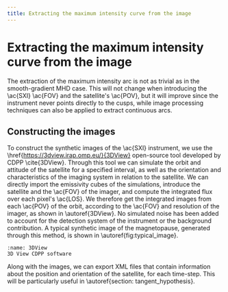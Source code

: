 ```yaml
---
title: Extracting the maximum intensity curve from the image
---
```


# Extracting the maximum intensity curve from the image

The extraction of the maximum intensity arc is not as trivial as in the smooth-gradient MHD case. This will not change when introducing the \ac{SXI} \ac{FOV} and the satellite's \ac{POV}, but it will improve since the instrument never points directly to the cusps, while image processing techniques can also be applied to extract continuous arcs.

## Constructing the images

To construct the synthetic images of the \ac{SXI} instrument, we use the \href{https://3dview.irap.omp.eu/}{3DView}  open-source tool developed by CDPP \cite{3DView}. Through this tool we can simulate the orbit and attitude of the satellite for a specified interval, as well as the orientation and characteristics of the imaging system in relation to the satellite. We can directly import the emissivity cubes of the simulations, introduce the satellite and the \ac{FOV} of the imager, and compute the integrated flux over each pixel's \ac{LOS}. We therefore get the integrated images from each \ac{POV} of the orbit, according to the \ac{FOV} and resolution of the imager, as shown in \autoref{3DView}. No simulated noise has been added to account for the detection system of the instrument or the background contribution. A typical synthetic image of the magnetopause, generated through this method, is shown in \autoref{fig:typical_image}.

```{figure} ./images/3DView.png
:name: 3DView
3D View CDPP software
```


Along with the images, we can export XML files that contain information about the position and orientation of the satellite, for each time-step. This will be particularly useful in \autoref{section: tangent_hypothesis}.